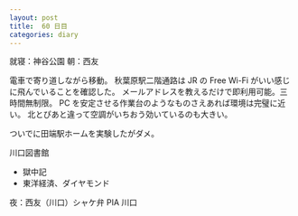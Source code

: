 ```yaml
---
layout: post
title:  60 日目
categories: diary
---
```


就寝：神谷公園
朝：西友

電車で寄り道しながら移動。
秋葉原駅二階通路は JR の Free Wi-Fi がいい感じに飛んでいることを確認した。
メールアドレスを教えるだけで即利用可能。三時間無制限。
PC を安定させる作業台のようなものさえあれば環境は完璧に近い。
北とぴあと違って空調がいちおう効いているのも大きい。

ついでに田端駅ホームを実験したがダメ。

川口図書館
* 獄中記
* 東洋経済、ダイヤモンド

夜：西友（川口）シャケ弁
PIA 川口
